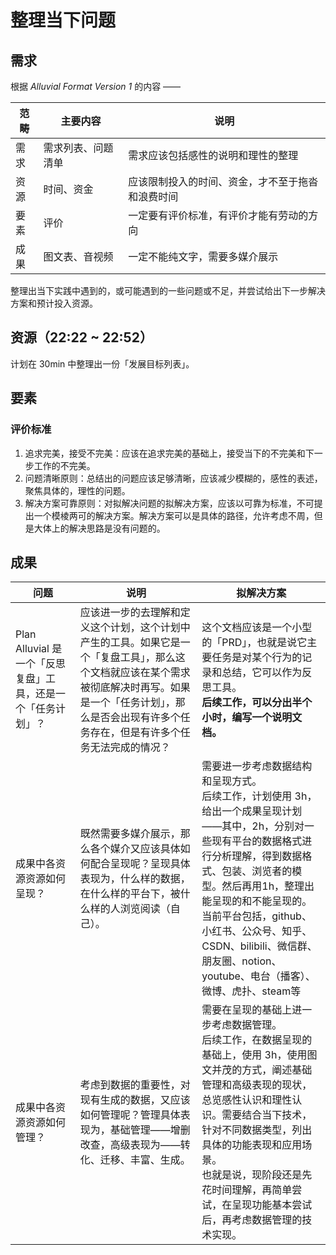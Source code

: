 # 整理当下问题

## 需求

根据 *Alluvial Format Version 1* 的内容 ——

| 范畴 | 主要内容           | 说明                                             |
| ---- | ------------------ | ------------------------------------------------ |
| 需求 | 需求列表、问题清单 | 需求应该包括感性的说明和理性的整理               |
| 资源 | 时间、资金         | 应该限制投入的时间、资金，才不至于拖沓和浪费时间 |
| 要素 | 评价               | 一定要有评价标准，有评价才能有劳动的方向         |
| 成果 | 图文表、音视频     | 一定不能纯文字，需要多媒介展示                   |

整理出当下实践中遇到的，或可能遇到的一些问题或不足，并尝试给出下一步解决方案和预计投入资源。



## 资源（22:22 ~ 22:52）

计划在 30min 中整理出一份「发展目标列表」。



## 要素

### 评价标准

1. 追求完美，接受不完美：应该在追求完美的基础上，接受当下的不完美和下一步工作的不完美。
2. 问题清晰原则：总结出的问题应该足够清晰，应该减少模糊的，感性的表述，聚焦具体的，理性的问题。
3. 解决方案可靠原则：对拟解决问题的拟解决方案，应该以可靠为标准，不可提出一个模棱两可的解决方案。解决方案可以是具体的路径，允许考虑不周，但是大体上的解决思路是没有问题的。



## 成果

| 问题                                                         | 说明                                                         | 拟解决方案                                                   |
| ------------------------------------------------------------ | ------------------------------------------------------------ | ------------------------------------------------------------ |
| Plan Alluvial 是一个「反思复盘」工具，还是一个「任务计划」？ | 应该进一步的去理解和定义这个计划，这个计划中产生的工具。如果它是一个「复盘工具」，那么这个文档就应该在某个需求被彻底解决时再写。如果是一个「任务计划」，那么是否会出现有许多个任务存在，但是有许多个任务无法完成的情况？ | 这个文档应该是一个小型的「PRD」，也就是说它主要任务是对某个行为的记录和总结，它可以作为反思工具。<br />**后续工作，可以分出半个小时，编写一个说明文档。** |
| 成果中各资源资源如何呈现？                                   | 既然需要多媒介展示，那么各个媒介又应该具体如何配合呈现呢？呈现具体表现为，什么样的数据，在什么样的平台下，被什么样的人浏览阅读（自己）。 | 需要进一步考虑数据结构和呈现方式。<br />后续工作，计划使用 3h，给出一个成果呈现计划——其中，2h，分别对一些现有平台的数据格式进行分析理解，得到数据格式、包装、浏览者的模型。然后再用1h，整理出能呈现的和不能呈现的。<br />当前平台包括，github、小红书、公众号、知乎、CSDN、bilibili、微信群、朋友圈、notion、youtube、电台（播客）、微博、虎扑、steam等 |
| 成果中各资源资源如何管理？                                   | 考虑到数据的重要性，对现有生成的数据，又应该如何管理呢？管理具体表现为，基础管理——增删改查，高级表现为——转化、迁移、丰富、生成。 | 需要在呈现的基础上进一步考虑数据管理。<br />后续工作，在数据呈现的基础上，使用 3h，使用图文并茂的方式，阐述基础管理和高级表现的现状，总览感性认识和理性认识。需要结合当下技术，针对不同数据类型，列出具体的功能表现和应用场景。 <br />也就是说，现阶段还是先花时间理解，再简单尝试，在呈现功能基本尝试后，再考虑数据管理的技术实现。 |

